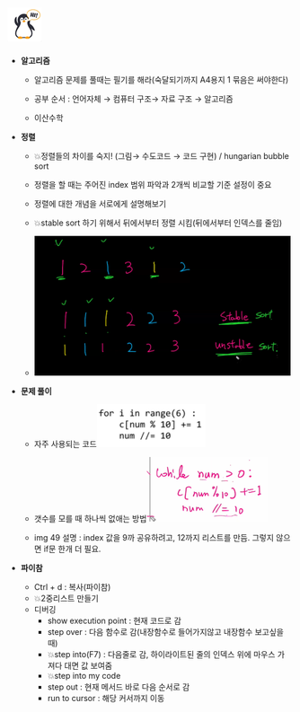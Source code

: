 ## ![펭귄](array_1.assets/펭귄.png)

* **알고리즘**

  * 알고리즘 문제를 풀때는 필기를 해라(숙달되기까지 A4용지 1 묶음은 써야한다)

  * 공부 순서 : 언어자체 → 컴퓨터 구조→ 자료 구조 → 알고리즘

  * 이산수학

    


* **정렬**

  * 💥정렬들의 차이를 숙지! (그림→ 수도코드 → 코드 구현) / hungarian bubble sort

  * 정렬을 할 때는 주어진 index 범위 파악과 2개씩 비교할 기준 설정이 중요

  * 정렬에 대한 개념을 서로에게 설명해보기

  * 💥stable sort 하기 위해서 뒤에서부터 정렬 시킴(뒤에서부터 인덱스를 줄임)

  * ![image-20220212121753584](tip.assets/image-20220212121753584.png)




* **문제 풀이**

  * 자주 사용되는 코드![image-20220212121137544](tip.assets/image-20220212121137544.png)

  * 갯수를 모를 때 하나씩 없애는 방법![image-20220212121157890](tip.assets/image-20220212121157890.png)

  * img 49 설명 : index 값을 9까 공유하려고, 12까지 리스트를 만듬. 그렇지 않으면 if문 한개 더 필요.



* **파이참**
  * Ctrl + d : 복사(파이참)
  * 💥2중리스트 만들기
  * 디버깅
    * show execution point : 현재 코드로 감
    * step over : 다음 함수로 감(내장함수로 들어가지않고 내장함수 보고싶을때)
    * 💥step into(F7) : 다음줄로 감, 하이라이트된 줄의 인덱스 위에 마우스 가져다 대면 값 보여줌
    * 💥step into my code
    * step out : 현재 메서드 바로 다음 순서로 감
    * run to cursor : 해당 커서까지 이동
